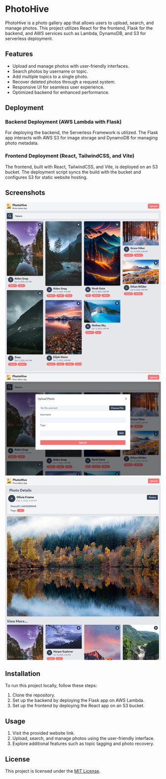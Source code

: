 # PhotoHive

PhotoHive is a photo gallery app that allows users to upload, search, and manage photos. This project utilizes React for the frontend, Flask for the backend, and AWS services such as Lambda, DynamoDB, and S3 for serverless deployment.

## Features

- Upload and manage photos with user-friendly interfaces.
- Search photos by username or topic.
- Add multiple topics to a single photo.
- Recover deleted photos through a request system.
- Responsive UI for seamless user experience.
- Optimized backend for enhanced performance.

## Deployment

### Backend Deployment (AWS Lambda with Flask)

For deploying the backend, the Serverless Framework is utilized. The Flask app interacts with AWS S3 for image storage and DynamoDB for managing photo metadata.

### Frontend Deployment (React, TailwindCSS, and Vite)

The frontend, built with React, TailwindCSS, and Vite, is deployed on an S3 bucket. The deployment script syncs the build with the bucket and configures S3 for static website hosting.

## Screenshots

![Home](./asset/home.png)
![Upload](./asset/upload.png)
![Details](./asset/details.png)

## Installation

To run this project locally, follow these steps:

1. Clone the repository.
2. Set up the backend by deploying the Flask app on AWS Lambda.
3. Set up the frontend by deploying the React app on an S3 bucket.

## Usage

1. Visit the provided website link.
2. Upload, search, and manage photos using the user-friendly interface.
3. Explore additional features such as topic tagging and photo recovery.


## License

This project is licensed under the [MIT License](LICENSE).

